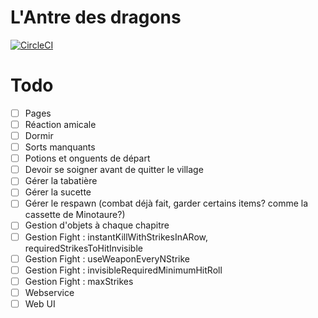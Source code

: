 # L'Antre des dragons

[![CircleCI](https://circleci.com/gh/jsmadja/antre-des-dragons.svg?style=svg)](https://circleci.com/gh/jsmadja/antre-des-dragons)

# Todo
- [ ] Pages
- [ ] Réaction amicale
- [ ] Dormir
- [ ] Sorts manquants
- [ ] Potions et onguents de départ
- [ ] Devoir se soigner avant de quitter le village
- [ ] Gérer la tabatière
- [ ] Gérer la sucette
- [ ] Gérer le respawn (combat déjà fait, garder certains items? comme la cassette de Minotaure?)
- [ ] Gestion d'objets à chaque chapitre
- [ ] Gestion Fight : instantKillWithStrikesInARow, requiredStrikesToHitInvisible
- [ ] Gestion Fight : useWeaponEveryNStrike
- [ ] Gestion Fight : invisibleRequiredMinimumHitRoll
- [ ] Gestion Fight : maxStrikes
- [ ] Webservice
- [ ] Web UI
